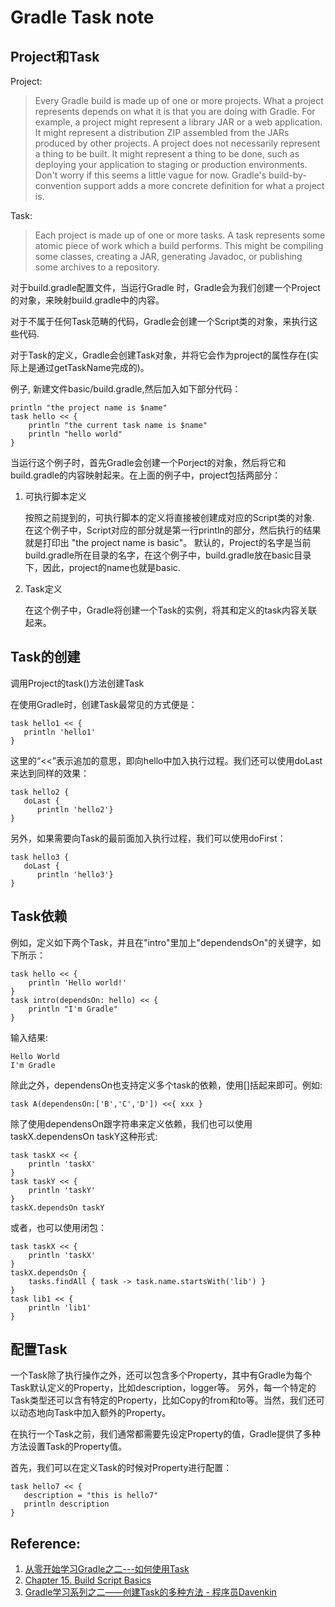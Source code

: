 # Gradle Task note


## Project和Task

Project:
>Every Gradle build is made up of one or more projects. What a project represents depends on what it is that you are doing with Gradle. For example, a project might represent a library JAR or a web application. It might represent a distribution ZIP assembled from the JARs produced by other projects. A project does not necessarily represent a thing to be built. It might represent a thing to be done, such as deploying your application to staging or production environments. Don't worry if this seems a little vague for now. Gradle's build-by-convention support adds a more concrete definition for what a project is.

Task:
>Each project is made up of one or more tasks. A task represents some atomic piece of work which a build performs. This might be compiling some classes, creating a JAR, generating Javadoc, or publishing some archives to a repository.

对于build.gradle配置文件，当运行Gradle <Task> 时，Gradle会为我们创建一个Project的对象，来映射build.gradle中的内容。

对于不属于任何Task范畴的代码，Gradle会创建一个Script类的对象，来执行这些代码.

对于Task的定义，Gradle会创建Task对象，并将它会作为project的属性存在(实际上是通过getTaskName完成的)。

例子, 新建文件basic/build.gradle,然后加入如下部分代码：

```
println "the project name is $name"
task hello << {
    println "the current task name is $name"
    println "hello world"
}
```

当运行这个例子时，首先Gradle会创建一个Porject的对象，然后将它和build.gradle的内容映射起来。在上面的例子中，project包括两部分：

1. 可执行脚本定义

   按照之前提到的，可执行脚本的定义将直接被创建成对应的Script类的对象.
   在这个例子中，Script对应的部分就是第一行println的部分，然后执行的结果就是打印出 "the project name is basic"。
   默认的，Project的名字是当前build.gradle所在目录的名字，在这个例子中，build.gradle放在basic目录下，因此，project的name也就是basic.

1. Task定义

    在这个例子中，Gradle将创建一个Task的实例，将其和定义的task内容关联起来。


## Task的创建

调用Project的task()方法创建Task

在使用Gradle时，创建Task最常见的方式便是：

```
task hello1 << {
   println 'hello1'
}
```

这里的“<<”表示追加的意思，即向hello中加入执行过程。我们还可以使用doLast来达到同样的效果：

```
task hello2 {
   doLast {
      println 'hello2'}
}
```
另外，如果需要向Task的最前面加入执行过程，我们可以使用doFirst：

```
task hello3 {
   doLast {
      println 'hello3'}
}
```


## Task依赖


例如，定义如下两个Task，并且在"intro"里加上"dependendsOn"的关键字，如下所示：

```
task hello << {
    println 'Hello world!'
}
task intro(dependsOn: hello) << {
    println "I'm Gradle" 
}
````

输入结果:

```
Hello World
I'm Gradle
```

除此之外，dependensOn也支持定义多个task的依赖，使用[]括起来即可。例如:

```
task A(dependensOn:['B','C','D']) <<{ xxx }
```

除了使用dependensOn跟字符串来定义依赖，我们也可以使用taskX.dependensOn taskY这种形式:

```
task taskX << {
    println 'taskX'
}
task taskY << {
    println 'taskY'
} 
taskX.dependsOn taskY
```

或者，也可以使用闭包：

```
task taskX << {
    println 'taskX'
}
taskX.dependsOn {
    tasks.findAll { task -> task.name.startsWith('lib') }
}
task lib1 << {
    println 'lib1'
}
```


## 配置Task 
一个Task除了执行操作之外，还可以包含多个Property，其中有Gradle为每个Task默认定义的Property，比如description，logger等。
另外，每一个特定的Task类型还可以含有特定的Property，比如Copy的from和to等。当然，我们还可以动态地向Task中加入额外的Property。

在执行一个Task之前，我们通常都需要先设定Property的值，Gradle提供了多种方法设置Task的Property值。 

首先，我们可以在定义Task的时候对Property进行配置：

```
task hello7 << {
   description = "this is hello7" 
   println description
}
```

## Reference:
1. [从零开始学习Gradle之二---如何使用Task]( http://www.blogjava.net/wldandan/archive/2012/07/05/382246.html)
1. [Chapter 15. Build Script Basics](https://docs.gradle.org/current/userguide/tutorial_using_tasks.html)
1. [Gradle学习系列之二——创建Task的多种方法 - 程序员Davenkin](http://www.tuicool.com/articles/Avy2Ir)